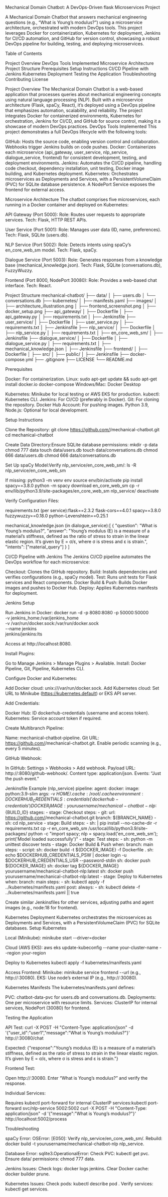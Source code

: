 Mechanical Domain Chatbot: A DevOps-Driven flask Microservices Project

A Mechanical Domain Chatbot that answers mechanical engineering questions (e.g., “What is Young’s modulus?”) using a microservice architecture, orchestrated with modern DevOps tools. This project leverages Docker for containerization, Kubernetes for deployment, Jenkins for CI/CD automation, and GitHub for version control, showcasing a robust DevOps pipeline for building, testing, and deploying microservices.

Table of Contents

Project Overview
DevOps Tools Implemented
Microservice Architecture
Project Structure
Prerequisites
Setup Instructions
CI/CD Pipeline with Jenkins
Kubernetes Deployment
Testing the Application
Troubleshooting
Contributing
License

Project Overview
The Mechanical Domain Chatbot is a web-based application that processes queries about mechanical engineering concepts using natural language processing (NLP). Built with a microservice architecture (Flask, spaCy, React), it’s deployed using a DevOps pipeline that emphasizes automation, scalability, and reliability. The project integrates Docker for containerized environments, Kubernetes for orchestration, Jenkins for CI/CD, and GitHub for source control, making it a showcase of modern DevOps practices.
DevOps Tools Implemented
This project demonstrates a full DevOps lifecycle with the following tools:

GitHub: Hosts the source code, enabling version control and collaboration. Webhooks trigger Jenkins builds on code pushes.
Docker: Containerizes each microservice (api_gateway, user_service, nlp_service, dialogue_service, frontend) for consistent development, testing, and deployment environments.
Jenkins: Automates the CI/CD pipeline, handling code checkout, dependency installation, unit testing, Docker image building, and Kubernetes deployment.
Kubernetes: Orchestrates microservices as Deployments and Services, with a PersistentVolumeClaim (PVC) for SQLite database persistence. A NodePort Service exposes the frontend for external access.


Microservice Architecture
The chatbot comprises five microservices, each running in a Docker container and deployed on Kubernetes:

API Gateway (Port 5000):
Role: Routes user requests to appropriate services.
Tech: Flask, HTTP REST APIs.


User Service (Port 5001):
Role: Manages user data (ID, name, preferences).
Tech: Flask, SQLite (users.db).


NLP Service (Port 5002):
Role: Detects intents using spaCy’s en_core_web_sm model.
Tech: Flask, spaCy.


Dialogue Service (Port 5003):
Role: Generates responses from a knowledge base (mechanical_knowledge.json).
Tech: Flask, SQLite (conversations.db), FuzzyWuzzy.


Frontend (Port 8000, NodePort 30080):
Role: Provides a web-based chat interface.
Tech: React.



Project Structure
mechanical-chatbot/
├── data/
│   ├── users.db
│   └── conversations.db
├── kubernetes/
│   ├── manifests.yaml
├── images/
│   ├── architecture_illustration.png
│   ├── frontend_screenshot.png
│   ├── docker_setup.png
├── api_gateway/
│   ├── Dockerfile
│   ├── api_gateway.py
│   ├── requirements.txt
│   ├── Jenkinsfile
├── user_service/
│   ├── Dockerfile
│   ├── user_service.py
│   ├── requirements.txt
│   ├── Jenkinsfile
├── nlp_service/
│   ├── Dockerfile
│   ├── nlp_service.py
│   ├── requirements.txt
│   ├── en_core_web_sm/
│   ├── Jenkinsfile
├── dialogue_service/
│   ├── Dockerfile
│   ├── dialogue_service.py
│   ├── requirements.txt
│   ├── mechanical_knowledge.json
│   ├── Jenkinsfile
├── frontend/
│   ├── Dockerfile
│   ├── src/
│   ├── public/
│   ├── Jenkinsfile
├── docker-compose.yml
├── .gitignore
├── LICENSE
└── README.md

Prerequisites

Docker: For containerization.
Linux: sudo apt-get update && sudo apt-get install docker.io docker-compose
Windows/Mac: Docker Desktop


Kubernetes: Minikube for local testing or AWS EKS for production.
kubectl: Kubernetes CLI.
Jenkins: For CI/CD (preferably in Docker).
Git: For cloning the repository.
Docker Hub Account: For pushing images.
Python 3.9, Node.js: Optional for local development.

Setup Instructions

Clone the Repository:
git clone https://github.com/<your-username>/mechanical-chatbot.git
cd mechanical-chatbot


Create Data Directory:Ensure SQLite database permissions:
mkdir -p data
chmod 777 data
touch data/users.db
touch data/conversations.db
chmod 666 data/users.db
chmod 666 data/conversations.db


Set Up spaCy Model:Verify nlp_service/en_core_web_sm/:
ls -R nlp_service/en_core_web_sm

If missing:
python3 -m venv env
source env/bin/activate
pip install spacy==3.8.0
python -m spacy download en_core_web_sm
cp -r env/lib/python3.9/site-packages/en_core_web_sm nlp_service/
deactivate


Verify Configuration Files:

requirements.txt (per service):flask==2.3.2
flask-cors==4.0.1
spacy==3.8.0
fuzzywuzzy==0.18.0
python-Levenshtein==0.25.1


mechanical_knowledge.json (in dialogue_service):[
    {
        "question": "What is Young’s modulus?",
        "answer": "Young’s modulus (E) is a measure of a material’s stiffness, defined as the ratio of stress to strain in the linear elastic region. It’s given by E = σ/ε, where σ is stress and ε is strain.",
        "intents": ["material_query"]
    }
]





CI/CD Pipeline with Jenkins
The Jenkins CI/CD pipeline automates the DevOps workflow for each microservice:

Checkout: Clones the GitHub repository.
Build: Installs dependencies and verifies configurations (e.g., spaCy model).
Test: Runs unit tests for Flask services and React components.
Docker Build & Push: Builds Docker images and pushes to Docker Hub.
Deploy: Applies Kubernetes manifests for deployment.

Jenkins Setup

Run Jenkins in Docker:
docker run -d -p 8080:8080 -p 50000:50000 \
  -v jenkins_home:/var/jenkins_home \
  -v /var/run/docker.sock:/var/run/docker.sock \
  --name jenkins \
  jenkins/jenkins:lts

Access at http://localhost:8080.

Install Plugins:

Go to Manage Jenkins > Manage Plugins > Available.
Install: Docker Pipeline, Git, Pipeline, Kubernetes CLI.


Configure Docker and Kubernetes:

Add Docker cloud: unix:///var/run/docker.sock.
Add Kubernetes cloud: Set URL to Minikube (https://kubernetes.default) or EKS API server.


Add Credentials:

Docker Hub: ID dockerhub-credentials (username and access token).
Kubernetes: Service account token if required.


Create Multibranch Pipeline:

Name: mechanical-chatbot-pipeline.
Git URL: https://github.com/<your-username>/mechanical-chatbot.git.
Enable periodic scanning (e.g., every 5 minutes).


GitHub Webhook:

In GitHub: Settings > Webhooks > Add webhook.
Payload URL: http://<jenkins-host>:8080/github-webhook/.
Content type: application/json.
Events: “Just the push event.”



Jenkinsfile Example (nlp_service)
pipeline:
  agent:
    docker:
      image: python:3.9-slim
      args: -v $HOME/.cache:/root/.cache
  environment:
    DOCKERHUB_CREDENTIALS: credentials('dockerhub-credentials')
    DOCKER_IMAGE: yourusername/mechanical-chatbot-nlp:${BUILD_ID}
  stages:
    - stage: Checkout
      steps:
        - git:
            url: https://github.com/<your-username>/mechanical-chatbot.git
            branch: ${BRANCH_NAME}
        - sh: cd nlp_service
    - stage: Build
      steps:
        - sh: |
            pip install --no-cache-dir -r requirements.txt
            cp -r en_core_web_sm /usr/local/lib/python3.9/site-packages/
            python -c "import spacy; nlp = spacy.load('en_core_web_sm'); print('Model loaded successfully')"
    - stage: Test
      steps:
        - sh: python -m unittest discover tests
    - stage: Docker Build & Push
      when:
        branch: main
      steps:
        - script:
            sh: docker build -t ${DOCKER_IMAGE} -f Dockerfile .
            sh: echo $DOCKERHUB_CREDENTIALS_PSW | docker login -u $DOCKERHUB_CREDENTIALS_USR --password-stdin
            sh: docker push ${DOCKER_IMAGE}
            sh: docker tag ${DOCKER_IMAGE} yourusername/mechanical-chatbot-nlp:latest
            sh: docker push yourusername/mechanical-chatbot-nlp:latest
    - stage: Deploy to Kubernetes
      when:
        branch: main
      steps:
        - sh: kubectl apply -f ../kubernetes/manifests.yaml
  post:
    always:
      - sh: kubectl delete -f ../kubernetes/manifests.yaml || true


Create similar Jenkinsfiles for other services, adjusting paths and agent images (e.g., node:18 for frontend).

Kubernetes Deployment
Kubernetes orchestrates the microservices as Deployments and Services, with a PersistentVolumeClaim (PVC) for SQLite databases.
Setup Kubernetes

Local (Minikube):
minikube start --driver=docker


Cloud (AWS EKS):
aws eks update-kubeconfig --name your-cluster-name --region your-region



Deploy to Kubernetes
kubectl apply -f kubernetes/manifests.yaml


Access Frontend:
Minikube: minikube service frontend --url (e.g., http://<minikube-ip>:30080).
EKS: Use node’s external IP (e.g., http://<node-ip>:30080).



Kubernetes Manifests
The kubernetes/manifests.yaml defines:

PVC: chatbot-data-pvc for users.db and conversations.db.
Deployments: One per microservice with resource limits.
Services: ClusterIP for internal services, NodePort (30080) for frontend.

Testing the Application

API Test:
curl -X POST -H "Content-Type: application/json" -d '{"user_id":"user1","message":"What is Young’s modulus?"}' http://<node-ip>:30080/chat

Expected:
{"response":"Young’s modulus (E) is a measure of a material’s stiffness, defined as the ratio of stress to strain in the linear elastic region. It’s given by E = σ/ε, where σ is stress and ε is strain."}


Frontend Test:

Open http://<node-ip>:30080.
Enter “What is Young’s modulus?” and verify the response.



Individual Services:

Requires kubectl port-forward for internal ClusterIP services:kubectl port-forward svc/nlp-service 5002:5002
curl -X POST -H "Content-Type: application/json" -d '{"message":"What is Young’s modulus?"}' http://localhost:5002/process





Troubleshooting

spaCy Error: OSError: [E050]:
Verify nlp_service/en_core_web_sm/.
Rebuild: docker build -t yourusername/mechanical-chatbot-nlp nlp_service.


Database Error: sqlite3.OperationalError:
Check PVC: kubectl get pvc.
Ensure data/ permissions: chmod 777 data.


Jenkins Issues:
Check logs: docker logs jenkins.
Clear Docker cache: docker builder prune.


Kubernetes Issues:
Check pods: kubectl describe pod <pod-name>.
Verify services: kubectl get services.



